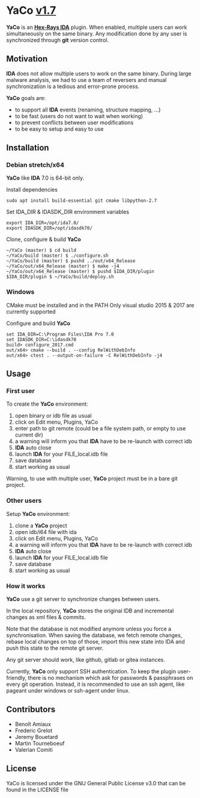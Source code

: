# YaCo [v1.7](https://github.com/DGA-MI-SSI/YaCo/releases/tag/v1.7)

**YaCo** is an [**Hex-Rays IDA**](https://www.hex-rays.com/products/ida/) plugin.
When enabled, multiple users can work simultaneously on the same binary.
Any modification done by any user is synchronized through **git** version control.

## Motivation
**IDA** does not allow multiple users to work on the same binary.
During large malware analysis, we had to use a team of reversers and manual synchronization is a tedious and error-prone process. 

**YaCo** goals are:

  * to support all **IDA** events (renaming, structure mapping, ...)
  * to be fast (users do not want to wait when working)
  * to prevent conflicts between user modifications
  * to be easy to setup and easy to use

## Installation

### Debian stretch/x64

**YaCo** like **IDA** 7.0 is 64-bit only.

Install dependencies
```
sudo apt install build-essential git cmake libpython-2.7
```

Set IDA_DIR & IDASDK_DIR environment variables
```
export IDA_DIR=/opt/ida7.0/
export IDASDK_DIR=/opt/idasdk70/
```

Clone, configure & build **YaCo**
```
~/YaCo (master) $ cd build
~/YaCo/build (master) $ ./configure.sh
~/YaCo/build (master) $ pushd ../out/x64_Release
~/YaCo/out/x64_Release (master) $ make -j4
~/YaCo/out/x64_Release (master) $ pushd $IDA_DIR/plugin
$IDA_DIR/plugin $ ~/YaCo/build/deploy.sh
```

### Windows

CMake must be installed and in the PATH
Only visual studio 2015 & 2017 are currently supported

Configure and build **YaCo**
```
set IDA_DIR=C:\Program Files\IDA Pro 7.0
set IDASDK_DIR=C:\idasdk70
build> configure_2017.cmd
out/x64> cmake --build . --config RelWithDebInfo
out/x64> ctest . --output-on-failure -C RelWithDebInfo -j4
```

## Usage

### First user
To create the **YaCo** environment:

  1. open binary or idb file as usual
  2. click on Edit menu, Plugins, YaCo
  3. enter path to git remote (could be a file system path, or empty to use current dir)
  4. a warning will inform you that **IDA** have to be re-launch with correct idb
  5. **IDA** auto close
  6. launch **IDA** for your FILE_local.idb file
  7. save database
  8. start working as usual

Warning, to use with multiple user, **YaCo** project must be in a bare git project.

### Other users
Setup **YaCo** environment:

  1. clone a **YaCo** project
  2. open idb/i64 file with ida
  3. click on Edit menu, Plugins, YaCo
  4. a warning will inform you that **IDA** have to be re-launch with correct idb
  5. **IDA** auto close
  6. launch **IDA** for your FILE_local.idb file
  7. save database
  8. start working as usual
  
### How it works
**YaCo** use a git server to synchronize changes between users.

In the local repository, **YaCo** stores the original IDB and incremental changes as xml files & commits.

Note that the database is not modified anymore unless you force a synchronisation.
When saving the database, we fetch remote changes, rebase local changes on top of those, import this new state into IDA and push this state to the remote git server.

Any git server should work, like github, gitlab or gitea instances.

Currently, **YaCo** only support SSH authentication. To keep the plugin user-friendly, there is no mechanism which ask for passwords & passphrases on every git operation. Instead, it is recommended to use an ssh agent, like pageant under windows or ssh-agent under linux.

## Contributors

  * Benoît Amiaux
  * Frederic Grelot
  * Jeremy Bouetard
  * Martin Tourneboeuf
  * Valerian Comiti

## License

YaCo is licensed under the GNU General Public License v3.0 that can be found in the LICENSE file
